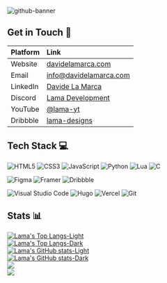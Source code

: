 ![github-banner](https://github.com/user-attachments/assets/d53acb0b-3574-43f2-a7d4-e296d9dde075)

## Get in Touch 💬
| Platform | Link |
| :--- | :--- |
| Website | [davidelamarca.com](https://davidelamarca.com/) |
| Email | [info@davidelamarca.com](mailto:info@davidelamarca.com) |
| LinkedIn | [Davide La Marca](https://www.linkedin.com/in/davide-la-marca-178241254/) 
| Discord | [Lama Development](https://discord.gg/etkAKTw3M7) |
| YouTube | [@lama-yt](https://youtube.com/@lama-yt) |
| Dribbble | [lama-designs](https://dribbble.com/lama-designs)

## Tech Stack 💻
![HTML5](https://img.shields.io/badge/html5-%23E34F26.svg?style=for-the-badge&logo=html5&logoColor=white)
![CSS3](https://img.shields.io/badge/css3-%231572B6.svg?style=for-the-badge&logo=css3&logoColor=white)
![JavaScript](https://img.shields.io/badge/javascript-%23323330.svg?style=for-the-badge&logo=javascript&logoColor=%23F7DF1E)
![Python](https://img.shields.io/badge/python-3670A0?style=for-the-badge&logo=python&logoColor=ffdd54)
![Lua](https://img.shields.io/badge/lua-%232C2D72.svg?style=for-the-badge&logo=lua&logoColor=white)
![C](https://img.shields.io/badge/c-%2300599C.svg?style=for-the-badge&logo=c&logoColor=white)
  
![Figma](https://img.shields.io/badge/Figma-F24E1E?style=for-the-badge&logo=figma&logoColor=white)
![Framer](https://img.shields.io/badge/Framer-black?style=for-the-badge&logo=framer&logoColor=blue)
![Dribbble](https://img.shields.io/badge/Dribbble-EA4C89?style=for-the-badge&logo=dribbble&logoColor=white)
  
![Visual Studio Code](https://img.shields.io/badge/Visual%20Studio%20Code-0078d7.svg?style=for-the-badge&logo=visual-studio-code&logoColor=white)
![Hugo](https://img.shields.io/badge/Hugo-black.svg?style=for-the-badge&logo=Hugo)
![Vercel](https://img.shields.io/badge/vercel-%23000000.svg?style=for-the-badge&logo=vercel&logoColor=white)
![Git](https://img.shields.io/badge/git-%23F05033.svg?style=for-the-badge&logo=git&logoColor=white)

## Stats 📊
[![Lama's Top Langs-Light](https://github-readme-stats.vercel.app/api/top-langs/?username=lama-development&show_icons=true&layout=donut&theme=default#gh-light-mode-only)](https://github.com/lama-development/github-readme-stats#gh-light-mode-only)  
[![Lama's Top Langs-Dark](https://github-readme-stats.vercel.app/api/top-langs/?username=lama-development&show_icons=true&layout=donut&theme=dark#gh-dark-mode-only)](https://github.com/lama-development/github-readme-stats#gh-dark-mode-only)  
[![Lama's GitHub stats-Light](https://github-readme-stats.vercel.app/api?username=lama-development&show_icons=true&rank_icon=github&theme=default#gh-light-mode-only)](https://github.com/lama-development/github-readme-stats#gh-light-mode-only)  
[![Lama's GitHub stats-Dark](https://github-readme-stats.vercel.app/api?username=lama-development&show_icons=true&rank_icon=github&theme=dark#gh-dark-mode-only)](https://github.com/lama-development/github-readme-stats#gh-dark-mode-only)  
![](https://komarev.com/ghpvc/?username=lama-development&color=0B99FF&style=for-the-badge)  
![](https://hit.yhype.me/github/profile?user_id=79053058)
